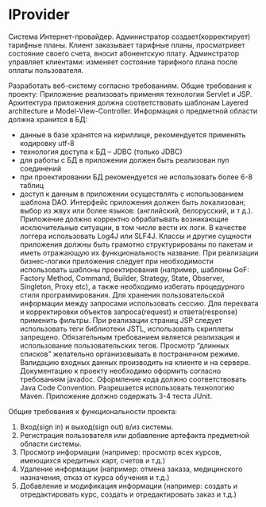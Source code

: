 ﻿# IProvider
 Система  Интернет-провайдер.  Администратор  создает(корректирует)  тарифные планы. 
Клиент  заказывает тарифные планы,  просматривет  состояние  своего  счета,    вносит  абонентскую  плату.
Админстратор  управляет  клиентами:  изменяет состояние тарифного плана после оплаты пользователя.



Разработать веб-систему согласно требованиям. 
Общие требования к проекту: 
Приложение реализовать применяя технологии Servlet и JSP. 
Архитектура приложения должна соответствовать шаблонам Layered architecture и 
Model-View-Controller. 
Информация о предметной области должна хранится в БД: 
 - данные в базе хранятся на кириллице, рекомендуется применять кодировку utf-8 
 - технология доступа к БД – JDBC (только JDBC) 
 - для работы с БД в приложении должен быть реализован пул соединений 
 - при проектировании БД рекомендуется не использовать более 6-8 таблиц 
 - доступ к данным в приложении осуществлять с использованием шаблона DAO. 
Интерфейс приложения должен быть локализован; выбор из жвух или более языков: 
(английский, белорусский, и т д.). 
Приложение  должно  корректно  обрабатывать  возникающие  исключительные 
ситуации, в том числе вести их логи. В качестве логгера использовать Log4J или SLF4J. 
Классы и другие сущности приложения должны быть грамотно структурированы по 
пакетам и иметь отражающую их функциональность название. 
При  реализации  бизнес-логики  приложения  следует  при  необходимости 
использовать  шаблоны  проектирования  (например,  шаблоны  GoF:  Factory  Method, 
Command,  Builder,  Strategy,  State,  Observer,  Singleton,  Proxy  etc),  а  также  необходимо 
избегать процедурного стиля программирования. 
Для хранения пользовательской информации между запросами использовать сессию. 
Для  перехвата  и  корректировки  объектов  запроса(request)  и  ответа(response) 
применить фильтры. 
При  реализации  страниц  JSP  следует  использовать  теги  библиотеки  JSTL, 
использовать  скриплеты  запрещено.  Обязательным  требованием  является  реализация  и 
использование  пользовательских  тегов.  Просмотр  “длинных  списков”  желательно 
организовывать в постраничном режиме. 
Валидацию входных данных производить на клиенте и на сервере. 
Документацию к проекту необходимо оформить согласно требованиям javadoc. 
Оформление кода должно соответствовать Java Code Convention. 
Разрешается использовать технологию Maven. 
Приложение должно содержать 3-4 теста JUnit. 
 
Общие требования к функциональности проекта: 
1)  Вход(sign in) и выход(sign out) в/из системы. 
2)  Регистрация пользователя или добавление артефакта предметной области системы. 
3)  Просмотр  информации  (например:  просмотр  всех  курсов,  имеющихся  кредитных 
карт, счетов и т.д.) 
4)  Удаление информации (например: отмена заказа, медицинского назначения, отказ 
от курса обучения и т.д.) 
5)  Добавление  и  модификация  информации  (например:  создать  и  отредактировать 
курс, создать и отредактировать заказ и т.д.)